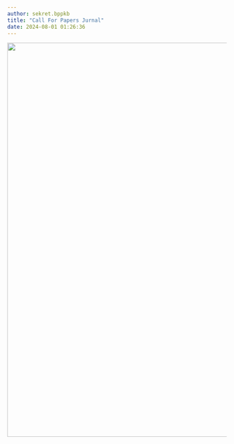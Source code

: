 ```yaml
---
author: sekret.bppkb
title: "Call For Papers Jurnal"
date: 2024-08-01 01:26:36
---
```

<p><img src="/images/bbL4WEPMa74zvzHrq84o.png" alt="" width="638" height="902" style="display: block; margin-left: auto; margin-right: auto;" /></p>
